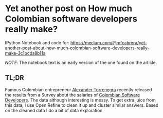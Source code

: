 # Yet another post on How much Colombian software developers really make?

IPython Notebook and code for: https://medium.com/@mfcabrera/yet-another-post-about-how-much-colombian-software-developers-really-make-3c1bcda8b11a

*NOTE*: The notebook text is an early version of the one found on  the article.

## TL;DR

Famous Colombian entrepreneur [Alexander Torrenegra](https://twitter.com/torrenegra) recently released the results from a Survey about the salaries of  [Colombian Software Developers](http://bunnyinc.com/blog/survey-results-much-colombian-software-developers-really-make). The data although interesting is messy. To get extra juice from this data, I use Open Refine to clean it up and cluster similar answers. Based on the cleaned data I do a bit of data exploration.
